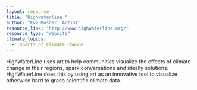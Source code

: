 ```yaml
---
layout: resource
title: "Highwaterline "
author: "Eve Mosher, Artist"
resource_link: "http://www.highwaterline.org/"
resource_type: "Website"
climate_topics:
  - Impacts of Climate Change
---
```


HighWaterLine uses art to help communities visualize the effects of climate change in their regions, spark conversations and ideally solutions. HighWaterLine does this by using art as an innovative tool to visualize otherwise hard to grasp scientific climate data.
